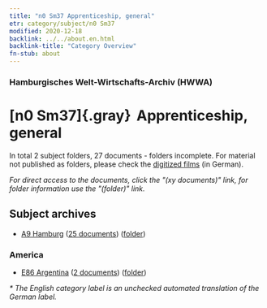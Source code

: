 ```yaml
---
title: "n0 Sm37 Apprenticeship, general"
etr: category/subject/n0 Sm37
modified: 2020-12-18
backlink: ../../about.en.html
backlink-title: "Category Overview"
fn-stub: about
---
```


### Hamburgisches Welt-Wirtschafts-Archiv (HWWA)
# [n0 Sm37]{.gray}&#8201; Apprenticeship, general&#160; 





In total 2 subject folders, 27 documents - folders incomplete.
For material not published as folders, please check the [digitized films](/film/h1_sh) (in German).

_For direct access to the documents, click the "(xy documents)" link, for folder information use the "(folder)" link._

## Subject archives


- [A9 Hamburg](../../../geo/about.en.html#A9) (<a href="https://dfg-viewer.de/show/?tx_dlf[id]=https://pm20.zbw.eu/mets/sh/1409xx/140905/1458xx/145835/public.mets.en.xml" target="_blank">25 documents</a>) ([folder](http://purl.org/pressemappe20/folder/sh/140905,145835))

### America

- [E86 Argentina](../../../geo/about.en.html#E86) (<a href="https://dfg-viewer.de/show/?tx_dlf[id]=https://pm20.zbw.eu/mets/sh/1416xx/141692/1458xx/145835/public.mets.en.xml" target="_blank">2 documents</a>) ([folder](http://purl.org/pressemappe20/folder/sh/141692,145835))


_* The English category label is an unchecked automated translation of the German label._

